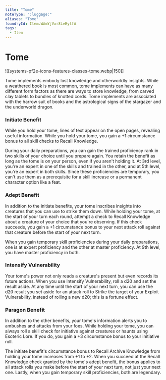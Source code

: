 ```yaml
---
title: "Tome"
noteType: ":luggage:"
aliases: "Tome"
foundryId: Item.WAmYjVxr8LeEylfA
tags:
  - Item
---
```


# Tome
![[systems-pf2e-icons-features-classes-tome.webp|150]]

Tome implements embody lost knowledge and otherworldly insights. While a weathered book is most common, tome implements can have as many different form factors as there are ways to store knowledge, from carved clay tablets to bundles of knotted cords. Tome implements are associated with the harrow suit of books and the astrological signs of the stargazer and the underworld dragon.

### **Initiate Benefit**

While you hold your tome, lines of text appear on the open pages, revealing useful information. While you hold your tome, you gain a +1 circumstance bonus to all skill checks to Recall Knowledge.

During your daily preparations, you can gain the trained proficiency rank in two skills of your choice until you prepare again. You retain the benefit as long as the tome is on your person, even if you aren't holding it. At 3rd level, you're an expert in one of the skills and trained in the other, and at 5th level, you're an expert in both skills. Since these proficiencies are temporary, you can't use them as a prerequisite for a skill increase or a permanent character option like a feat.

### **Adept Benefit**

In addition to the initiate benefits, your tome inscribes insights into creatures that you can use to strike them down. While holding your tome, at the start of your turn each round, attempt a check to Recall Knowledge about a creature of your choice that you're observing. If this check succeeds, you gain a +1 circumstance bonus to your next attack roll against that creature before the start of your next turn.

When you gain temporary skill proficiencies during your daily preparations, one is at expert proficiency and the other at master proficiency. At 9th level, you have master proficiency in both.

### **Intensify Vulnerability**

Your tome's power not only reads a creature's present but even records its future actions. When you use Intensify Vulnerability, roll a d20 and set the result aside. At any time until the start of your next turn, you can use the d20 result you set aside for an attack roll to Strike the target of your Exploit Vulnerability, instead of rolling a new d20; this is a fortune effect.

### **Paragon Benefit**

In addition to the other benefits, your tome's information alerts you to ambushes and attacks from your foes. While holding your tome, you can always roll a skill check for initiative against creatures or haunts using Esoteric Lore. If you do, you gain a +3 circumstance bonus to your initiative roll.

The initiate benefit's circumstance bonus to Recall Archive Knowledge from holding your tome increases from +1 to +2. When you succeed at the Recall Knowledge check granted by the tome's adept benefit, the bonus applies to all attack rolls you make before the start of your next turn, not just your next one. Lastly, when you gain temporary skill proficiencies, both are legendary.
